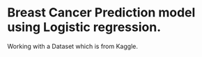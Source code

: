 # Breast Cancer Prediction model using Logistic regression.
Working with a Dataset which is from Kaggle.
